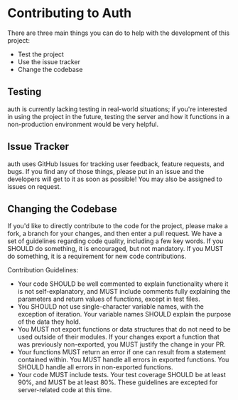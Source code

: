 # Contributing to Auth

There are three main things you can do to help with the development of this project:

- Test the project
- Use the issue tracker
- Change the codebase

## Testing

auth is currently lacking testing in real-world situations; if you're interested in using the project
in the future, testing the server and how it functions in a non-production environment would be very helpful.

## Issue Tracker

auth uses GitHub Issues for tracking user feedback, feature requests, and bugs. If you find any of those things,
please put in an issue and the developers will get to it as soon as possible! You may also be assigned to issues
on request.

## Changing the Codebase

If you'd like to directly contribute to the code for the project, please make a fork, a branch for your changes,
and then enter a pull request. We have a set of guidelines regarding code quality, including a few key words.
If you SHOULD do something, it is encouraged, but not mandatory. If you MUST do something, it is a requirement for new code contributions.

Contribution Guidelines:

- Your code SHOULD be well commented to explain functionality where it is not self-explanatory, and MUST include
comments fully explaining the parameters and return values of functions, except in test files.
- You SHOULD not use single-character variable names, with the exception of iteration. Your variable names SHOULD
explain the purpose of the data they hold.
- You MUST not export functions or data structures that do not need to be used outside of their modules. If your changes
export a function that was previously non-exported, you MUST justify the change in your PR.
- Your functions MUST return an error if one can result from a statement contained within. You MUST handle all
errors in exported functions. You SHOULD handle all errors in non-exported functions.
- Your code MUST include tests. Your test coverage SHOULD be at least 90%, and MUST be at least 80%. These guidelines
are excepted for server-related code at this time.
